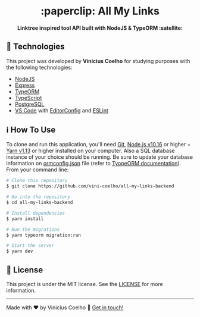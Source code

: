 <h1 align="center">
    <!-- <img alt="React Native Twitch.tv" width="300px" src="https://res.cloudinary.com/dhcpizhbr/image/upload/v1606341394/readme-assets/TwitchExtrudedWordmarkPurple_y3mimi.svg" /> -->
    <br>
    :paperclip: All My Links
</h1>

<h4 align="center">
  Linktree inspired tool API built with NodeJS & TypeORM :satellite:
</h4>

## :rocket: Technologies

This project was developed by **Vinícius Coelho** for studying purposes with the following technologies:

-  [NodeJS](https://reactnative.dev/)
-  [Express](https://expressjs.com/)
-  [TypeORM](https://typeorm.io/)
-  [TypeScript](https://www.typescriptlang.org/)
-  [PostgreSQL](https://www.postgresql.org/)
-  [VS Code][vc] with [EditorConfig][vceditconfig] and [ESLint][vceslint]

## :information_source: How To Use

To clone and run this application, you'll need [Git](https://git-scm.com), [Node.js v10.16][nodejs] or higher + [Yarn v1.13][yarn] or higher installed on your computer. Also a SQL database instance of your choice should be running. Be sure to update your database information on [ormconfig.json](./ormconfig.json) file (refer to [TyopeORM documentation](https://typeorm.io/)). 
From your command line:

```bash
# Clone this repository
$ git clone https://github.com/vini-coelho/all-my-links-backend

# Go into the repository
$ cd all-my-links-backend

# Install dependencies
$ yarn install

# Run the migrations
$ yarn typeorm migration:run

# Start the server
$ yarn dev
```

## :memo: License

This project is under the MIT license. See the [LICENSE](./LICENSE) for more information.

---

Made with ♥ by Vinicius Coelho :wave: [Get in touch!](https://www.linkedin.com/in/viniciustcoelho/)

[nodejs]: https://nodejs.org/
[yarn]: https://yarnpkg.com/
[vc]: https://code.visualstudio.com/
[vceditconfig]: https://marketplace.visualstudio.com/items?itemName=EditorConfig.EditorConfig
[vceslint]: https://marketplace.visualstudio.com/items?itemName=dbaeumer.vscode-eslint